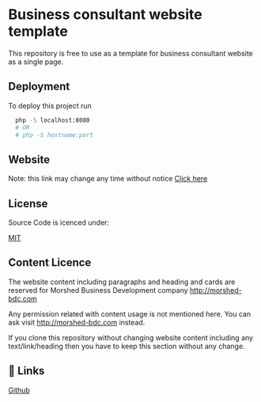 # Business consultant website template

This repository is free to use as a template for business consultant website as a single page.



## Deployment

To deploy this project run

```bash
  php -S localhost:8080
  # OR
  # php -S hostname:port
```
## Website

Note: this link may change any time without notice
[Click here](https://dev.aiiteam.net:3001/)

## License

Source Code is icenced under:

[MIT](https://choosealicense.com/licenses/mit/)

## Content Licence

The website content including paragraphs and heading and cards are reserved for Morshed Business Development company http://morshed-bdc.com

Any permission related with content usage is not mentioned here. You can ask visit http://morshed-bdc.com instead.

If you clone this repository without changing website content including any text/link/heading then you have to keep this section without any change.
## 🔗 Links
[Github](https://github.com/abdullrahman02000/business-consultant-website)
